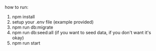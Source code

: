 how to run:
1. npm install
2. setup your .env file (example provided)
3. npm run db:migrate
4. npm run db:seed:all (if you want to seed data, if you don't want it's okay)
5. npm run start
